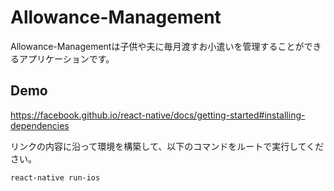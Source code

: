 # Allowance-Management

Allowance-Managementは子供や夫に毎月渡すお小遣いを管理することができるアプリケーションです。

## Demo

<https://facebook.github.io/react-native/docs/getting-started#installing-dependencies>

リンクの内容に沿って環境を構築して、以下のコマンドをルートで実行してください。

```bash
react-native run-ios

```

